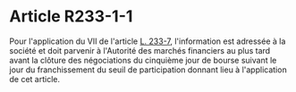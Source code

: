 # Article R233-1-1

<p>Pour l'application du VII de l'article <a href='/code-de-commerce/partie-legislative/livre-ii-des-societes-commerciales-et-des-groupements-dinteret-economique/titre-iii-dispositions-communes-aux-diverses-societes-commerciales/chapitre-iii-des-filiales-des-participations-et-des-societes-controlees/section-2-des-notifications-et-des-informations/l233-7.md'>L. 233-7</a>, l'information est adressée à la société et doit parvenir à l'Autorité des marchés financiers au plus tard avant la clôture des négociations du cinquième jour de bourse suivant le jour du franchissement du seuil de participation donnant lieu à l'application de cet article.</p>